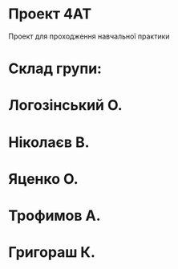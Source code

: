 # Проект 4AT
Проект для проходження навчальної практики

# Склад групи:

# Логозінський О.
# Ніколаєв В.
# Яценко О.
# Трофимов А.
# Григораш К.
